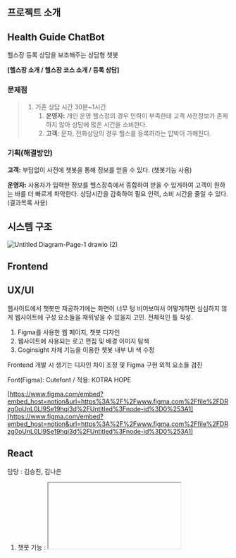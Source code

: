 ## 프로젝트 소개

## Health Guide ChatBot

헬스장 등록 상담을 보조해주는 상담형 챗봇

**[헬스장 소개 / 헬스장 코스 소개 / 등록 상담]**

### 문제점

> 1. 기존 상담 시간 30분~1시간
>    1. **운영자:** 개인 운영 헬스장의 경우 인력이 부족한데 고객 사전정보가 존재 하지 않아 상담에 많은 시간을 소비한다.
>    2. **고객:** 문자, 전화상담의 경우 헬스를 등록하라는 압박이 가해진다.

### 기획(해결방안)

**고객:** 부담없이 사전에 챗봇을 통해 정보를 얻을 수 있다. (챗봇기능 사용)

**운영자:** 사용자가 입력한 정보를 헬스장측에서 종합하여 받을 수 있게하여 고객이 원하는 바를 더 빠르게 파악한다. 상담시간을 감축하여 필요 인력, 소비 시간을 줄일 수 있다. (결과목록 사용)

## 시스템 구조

![Untitled Diagram-Page-1 drawio (2)](https://user-images.githubusercontent.com/89952669/155075098-a746735a-35e3-4a12-9a68-9bda4ab28092.png)


## Frontend

## UX/UI

웹사이트에서 챗봇만 제공하기에는 화면이 너무 텅 비어보여서 어떻게하면 심심하지 않게 웹사이트에 구성 요소들을 채워넣을 수 있을지 고민. 전체적인 틀 작성.

1. Figma를 사용한 웹 페이지, 챗봇 디자인
2. 웹사이트에 사용되는 로고 편집 및 배경 이미지 탐색
3. Coginsight 자체 기능을 이용한 챗봇 내부 UI 색 수정

Frontend 개발 시 생기는 디자인 차이 조정 및 Figma 구현 외적 요소들 검진

Font(Figma): Cutefont / 적용: KOTRA HOPE

[https://www.figma.com/embed?embed_host=notion&url=https%3A%2F%2Fwww.figma.com%2Ffile%2FDRzg0oUnL0Ll9Se19hqi3d%2FUntitled%3Fnode-id%3D0%253A1](https://www.figma.com/embed?embed_host=notion&url=https%3A%2F%2Fwww.figma.com%2Ffile%2FDRzg0oUnL0Ll9Se19hqi3d%2FUntitled%3Fnode-id%3D0%253A1)

## React

담당 : 김승진, 김나은

1. 챗봇 기능 : <iframe> 태그 안에 챗봇 url을 넣어 웹에서 챗봇 기능을 사용 가능하게 구현
    
    ![Untitled](%E1%84%8E%E1%85%AC%E1%84%8C%E1%85%A9%E1%86%BC%20%E1%84%87%E1%85%A1%E1%86%AF%E1%84%91%207481b/Untitled%201.png)
    

1. 결과 목록 : coginsight안의 DB(esd)데이터들을 가져오기 위해 api 호출 (axios 사용)
    - api 호출시 header에 api-key 와 domain-id를 입력했는데 오류 발생
        - mindwareworks QnA로 문제해결
    - axios로 api 호출 시 vscode console 안에서는 데이터가 호출되는데 브라우저에서는
    CORS 오류로 데이터 호출에 문제 발생
        - CORS 오류 : 서로다른 출처간의 리소스 전달 할 때 발생
        - 프록시 서버 우회로 문제 해결
        

![Untitled](%E1%84%8E%E1%85%AC%E1%84%8C%E1%85%A9%E1%86%BC%20%E1%84%87%E1%85%A1%E1%86%AF%E1%84%91%207481b/Untitled%202.png)

1. 페이지네이션
    - 결과 목록에 데이터를 호출하면 모든 데이터들이 리스트로 출력되어 글자가 밖으로 넘치는 현상이 발생하여 페이지네이션을 추가함으로써 해결

![Untitled](%E1%84%8E%E1%85%AC%E1%84%8C%E1%85%A9%E1%86%BC%20%E1%84%87%E1%85%A1%E1%86%AF%E1%84%91%207481b/Untitled%203.png)

- 페이지네이션은 디자인 하기
- UI 다듬기

## Backend

## Monitering

## ChatBot
